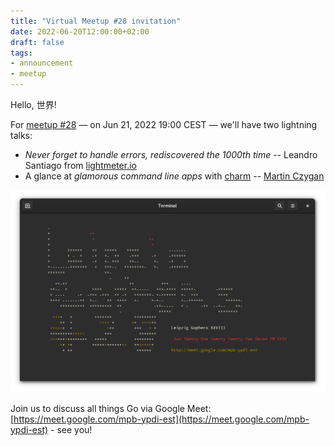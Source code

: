 ```yaml
---
title: "Virtual Meetup #28 invitation"
date: 2022-06-20T12:00:00+02:00
draft: false
tags:
- announcement
- meetup
---
```


Hello, 世界!

For [meetup #28](https://www.meetup.com/leipzig-golang/events/282941935/) &mdash; on Jun 21, 2022 19:00 CEST &mdash; we'll have two lightning talks:

* *Never forget to handle errors, rediscovered the 1000th time* -- Leandro Santiago from [lightmeter.io](https://lightmeter.io/)
* A glance at *glamorous command line apps* with [charm](https://charm.sh) -- [Martin Czygan](https://github.com/miku)

![](/images/leipzig-gophers-28-charm.png)

Join us to discuss all things Go via Google Meet: [https://meet.google.com/mpb-ypdi-est](https://meet.google.com/mpb-ypdi-est) - see you!


<!--

TODO: outreach.

-->
